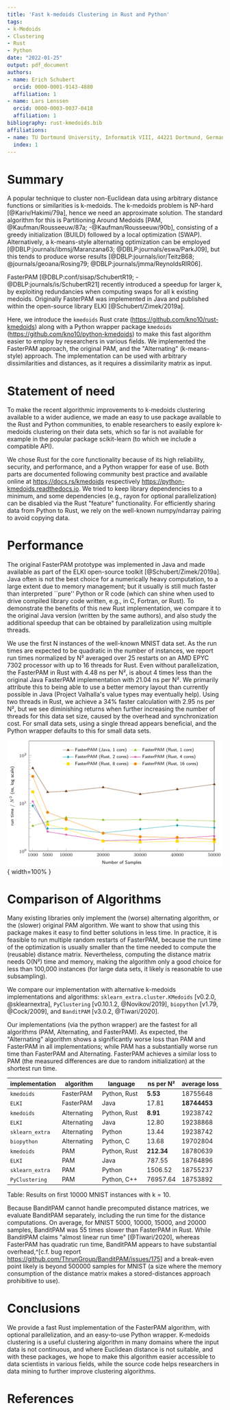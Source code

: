 ```yaml
---
title: 'Fast k-medoids Clustering in Rust and Python'
tags:
- k-Medoids
- Clustering
- Rust
- Python
date: "2022-01-25"
output: pdf_document
authors:
- name: Erich Schubert
  orcid: 0000-0001-9143-4880
  affiliation: 1
- name: Lars Lenssen
  orcid: 0000-0003-0037-0418
  affiliation: 1
bibliography: rust-kmedoids.bib
affiliations:
- name: TU Dortmund University, Informatik VIII, 44221 Dortmund, Germany
  index: 1
---
```


# Summary

A popular technique to cluster non-Euclidean data using arbitrary distance
functions or similarities is k-medoids.
The k-medoids problem is NP-hard [@Kariv/Hakimi/79a], hence we need an approximate solution.
The standard algorithm for this is Partitioning Around Medoids [PAM, @Kaufman/Rousseeuw/87a; -@Kaufman/Rousseeuw/90b],
consisting of a greedy initialization (BUILD) followed by a local optimization (SWAP).
Alternatively, a k-means-style alternating optimization can be employed [@DBLP:journals/ibmsj/Maranzana63; @DBLP:journals/eswa/ParkJ09],
but this tends to produce worse results [@DBLP:journals/ior/TeitzB68; @journals/geoana/Rosing79; @DBLP:journals/jmma/ReynoldsRIR06].

FasterPAM [@DBLP:conf/sisap/SchubertR19; -@DBLP:journals/is/SchubertR21] recently introduced a speedup for larger k,
by exploiting redundancies when computing swaps for all k existing medoids.
Originally FasterPAM was implemented in Java and published within the open-source library ELKI [@Schubert/Zimek/2019a].

Here, we introduce the ``kmedoids`` Rust crate (https://github.com/kno10/rust-kmedoids) along with a
Python wrapper package ``kmedoids`` (https://github.com/kno10/python-kmedoids) to make this fast
algorithm easier to employ by researchers in various fields.
We implemented the FasterPAM approach, the original PAM, and the "Alternating" (k-means-style) approach.
The implementation can be used with arbitrary dissimilarities and distances, as it requires a dissimilarity matrix as input.

# Statement of need

To make the recent algorithmic improvements to k-medoids clustering available to a wider audience,
we made an easy to use package available to the Rust and Python communities, to enable researchers
to easily explore k-medoids clustering on their data sets, which so far is not available for example
in the popular package scikit-learn (to which we include a compatible API).

We chose Rust for the core functionality because of its high reliability, security, and performance,
and a Python wrapper for ease of use. Both parts are documented following community best practice
and available online at <https://docs.rs/kmedoids> respectively <https://python-kmedoids.readthedocs.io>.
We tried to keep library dependencies to a minimum, and some dependencies (e.g., rayon for optional parallelization)
can be disabled via the Rust "feature" functionality. For efficiently sharing data from Python to Rust,
we rely on the well-known numpy/ndarray pairing to avoid copying data.

# Performance

The original FasterPAM prototype was implemented in Java and made available as part of the ELKI open-source toolkit [@Schubert/Zimek/2019a].
Java often is not the best choice for a numerically heavy computation,
to a large extent due to memory management; but it usually is still much faster than interpreted ``pure'' Python or R code
(which can shine when used to drive compiled library code written, e.g., in C, Fortran, or Rust).
To demonstrate the benefits of this new Rust implementation, we compare it to the original Java version
(written by the same authors), and also study the additional speedup that can be obtained by parallelization using multiple threads.

We use the first N instances of the well-known MNIST data set.
As the run times are expected to be quadratic in the number of instances, we report run times normalized by N²
averaged over 25 restarts on an AMD EPYC 7302 processor with up to 16 threads for Rust.
Even without parallelization, the FasterPAM in Rust with 4.48 ns per N², is about 4 times less than the original Java FasterPAM implementation with 21.04 ns per N².
We primarily attribute this to being able to use a better memory layout than currently possible in Java
(Project Valhalla's value types may eventually help).
Using two threads in Rust, we achieve a 34% faster calculation with 2.95 ns per N²,
but we see diminishing returns when further increasing the number of threads for this data set size,
caused by the overhead and synchronization cost.
For small data sets, using a single thread appears beneficial, and the Python
wrapper defaults to this for small data sets.

![Results normalized by N² on MNIST data with k=10.\label{fig:example_mnist}](results.png){ width=100% }

# Comparison of Algorithms

Many existing libraries only implement the (worse) alternating algorithm, or the (slower) original PAM algorithm.
We want to show that using this package makes it easy to find better solutions in less time.
In practice, it is feasible to run multiple random restarts of FasterPAM, because the run time of the optimization
is usually smaller than the time needed to compute the (reusable) distance matrix.
Nevertheless, computing the distance matrix needs O(N²) time and memory,
making the algorithm only a good choice for less than 100,000 instances
(for large data sets, it likely is reasonable to use subsampling).

We compare our implementation with alternative k-medoids implementations and algorithms:
``sklearn_extra.cluster.KMedoids`` [v0.2.0, @sklearnextra],
``PyClustering`` [v0.10.1.2, @Novikov/2019],
``biopython`` [v1.79, @Cock/2009],
and ``BanditPAM`` [v3.0.2, @Tiwari/2020].

Our implementations (via the python wrapper) are the fastest for all algorithms (PAM, Alternating, and FasterPAM).
As expected, the "Alternating" algorithm shows a significantly worse loss than PAM and FasterPAM in all implementations;
while PAM has a substantially worse run time than FasterPAM and Alternating.
FasterPAM achieves a similar loss to PAM (the measured differences are due to random initialization) at the shortest run time.

| **implementation**       | **algorithm**      | **language**     | **ns per N²** | **average loss** |
|--------------------------|--------------------|---------------------|------------|------------------|
| ``kmedoids`` &nbsp;      | FasterPAM &nbsp;   | Python, Rust &nbsp; | **5.53**   | 18755648     |
| ``ELKI`` &nbsp;          | FasterPAM &nbsp;   | Java &nbsp;         | 17.81      | **18744453** |
| ``kmedoids`` &nbsp;      | Alternating &nbsp; | Python, Rust &nbsp; | **8.91**   | 19238742     |
| ``ELKI`` &nbsp;          | Alternating &nbsp; | Java &nbsp;         | 12.80      | 19238868     |
| ``sklearn_extra`` &nbsp; | Alternating &nbsp; | Python &nbsp;       | 13.44      | 19238742     |
| ``biopython`` &nbsp;     | Alternating &nbsp; | Python, C &nbsp;    | 13.68      | 19702804     |
| ``kmedoids`` &nbsp;      | PAM &nbsp;         | Python, Rust &nbsp; | **212.34** | 18780639     |
| ``ELKI`` &nbsp;          | PAM &nbsp;         | Java &nbsp;         | 787.55     | 18764896     |
| ``sklearn_extra`` &nbsp; | PAM &nbsp;         | Python &nbsp;       | 1506.52    | 18755237     |
| ``PyClustering`` &nbsp;  | PAM &nbsp;         | Python, C++ &nbsp;  | 76957.64   | 18753892     |

Table: Results on first 10000 MNIST instances with k = 10.

Because BanditPAM cannot handle precomputed distance matrices, we evaluate BanditPAM separately, including the run time for the distance computations.
On average, for MNIST 5000, 10000, 15000, and 20000 samples, BanditPAM was 55 times slower than FasterPAM in Rust.
While BanditPAM claims "almost linear run time" [@Tiwari/2020], whereas FasterPAM has quadratic run time,
BanditPAM appears to have substantial overhead,^[c.f. bug report https://github.com/ThrunGroup/BanditPAM/issues/175]
and a break-even point likely is beyond 500000 samples for MNIST
(a size where the memory consumption of the distance matrix makes a stored-distances approach prohibitive to use).

# Conclusions

We provide a fast Rust implementation of the FasterPAM algorithm,
with optional parallelization, and an easy-to-use Python wrapper.
K-medoids clustering is a useful clustering algorithm in many domains where
the input data is not continuous, and where Euclidean distance is not suitable,
and with these packages, we hope to make this algorithm easier accessible to
data scientists in various fields, while the source code helps researchers in
data mining to further improve clustering algorithms.

# References
